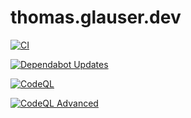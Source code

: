 # thomas.glauser.dev

[![CI](https://github.com/thomasglauser/thomas.glauser.dev/actions/workflows/ci.yml/badge.svg)](https://github.com/thomasglauser/thomas.glauser.dev/actions/workflows/ci.yml)

[![Dependabot Updates](https://github.com/thomasglauser/thomas.glauser.dev/actions/workflows/dependabot/dependabot-updates/badge.svg)](https://github.com/thomasglauser/thomas.glauser.dev/actions/workflows/dependabot/dependabot-updates)

[![CodeQL](https://github.com/thomasglauser/thomas.glauser.dev/actions/workflows/github-code-scanning/codeql/badge.svg)](https://github.com/thomasglauser/thomas.glauser.dev/actions/workflows/github-code-scanning/codeql)

[![CodeQL Advanced](https://github.com/thomasglauser/thomas.glauser.dev/actions/workflows/codeql.yml/badge.svg)](https://github.com/thomasglauser/thomas.glauser.dev/actions/workflows/codeql.yml)
